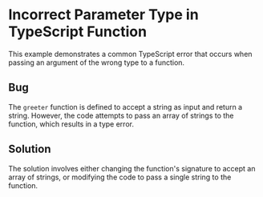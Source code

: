 # Incorrect Parameter Type in TypeScript Function

This example demonstrates a common TypeScript error that occurs when passing an argument of the wrong type to a function.

## Bug

The `greeter` function is defined to accept a string as input and return a string. However, the code attempts to pass an array of strings to the function, which results in a type error.

## Solution

The solution involves either changing the function's signature to accept an array of strings, or modifying the code to pass a single string to the function.